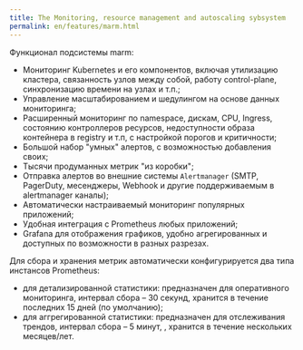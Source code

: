 ```yaml
---
title: The Monitoring, resource management and autoscaling sybsystem
permalink: en/features/marm.html
---
```


<!--Не надо писать про-->
<!-- - 010-operator-prometheus-crd-->
<!-- - 010-prometheus-crd-->
<!-- - 010-vertical-pod-autoscaler-crd-->

<!--Отсутствует информация по -->
<!-- - 301-prometheus-metrics-adapter-->
<!-- - 302-vertical-pod-autoscaler-->
<!-- - 303-prometheus-pushgateway-->
<!-- - 340-extended-monitoring-->
<!-- - 340-monitoring-applications-->
<!-- - 340-monitoring-custom-->
<!-- - 340-monitoring-kubernetes-control-plane-->
<!-- - 340-monitoring-ping-->
<!-- - 400-descheduler-->

<!--Есть информация по -->
<!-- - 200-operator-prometheus-->
<!-- - 300-prometheus-->


Функционал подсистемы marm:
- Мониторинг Kubernetes и его компонентов, включая утилизацию кластера, связанность узлов между собой, работу control-plane, синхронизацию времени на узлах и т.п.;
- Управление масштабированием и шедулингом на основе данных мониторинга;
- Расширенный мониторинг по namespace, дискам, CPU, Ingress, состоянию контроллеров ресурсов, недоступности образа контейнера в registry и т.п, с настройкой порогов и критичности;
- Большой набор "умных" алертов, с возможностью добавления своих;
- Тысячи продуманных метрик "из коробки";
- Отправка алертов во внешние системы `Alertmanager` (SMTP, PagerDuty, месенджеры, Webhook и другие поддерживаемым в alertmanager каналы);
- Автоматически настраиваемый мониторинг популярных приложений;
- Удобная интеграция с Prometheus любых приложений;
- Grafana для отображения графиков, удобно агрегированных и доступных по возможности в разных разрезах.

Для сбора и хранения метрик автоматически конфигурируется два типа инстансов Prometheus:
- для детализированной статистики: предназначен для оперативного мониторинга, интервал сбора – 30 секунд, хранится в течение последних 15 дней (по умолчанию);
- для аггрегированной статистики: предназначен для отслеживания трендов, интервал сбора – 5 минут, , хранится в течение нескольких месяцев/лет.

